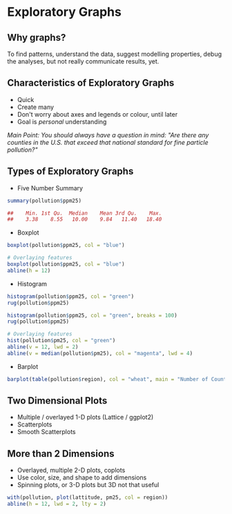 # Exploratory Graphs

## Why graphs?
To find patterns, understand the data, suggest modelling properties, debug the analyses, but not really communicate results, yet.
## Characteristics of Exploratory Graphs
* Quick
* Create many
* Don't worry about axes and legends or colour, until later
* Goal is _personal_ understanding

*Main Point: You should always have a question in mind: "Are there any counties in the U.S. that exceed that national standard for fine particle pollution?"*

## Types of Exploratory Graphs

* Five Number Summary
```R
summary(pollution$ppm25)

##    Min. 1st Qu.  Median    Mean 3rd Qu.    Max. 
##    3.38    8.55   10.00    9.84   11.40   18.40
```
* Boxplot
```R
boxplot(pollution$ppm25, col = "blue")

# Overlaying features
boxplot(pollution$ppm25, col = "blue")
abline(h = 12)
```
* Histogram
```R
histogram(pollution$ppm25, col = "green")
rug(pollution$ppm25)

histogram(pollution$ppm25, col = "green", breaks = 100)
rug(pollution$ppm25)

# Overlaying features
hist(pollution$pm25, col = "green")
abline(v = 12, lwd = 2)
abline(v = median(pollution$pm25), col = "magenta", lwd = 4)
```
* Barplot
```R
barplot(table(pollution$region), col = "wheat", main = "Number of Counties in Each Region")
```
## Two Dimensional Plots
* Multiple / overlayed 1-D plots (Lattice / ggplot2)
* Scatterplots
* Smooth Scatterplots

## More than 2 Dimensions
* Overlayed, multiple 2-D plots, coplots
* Use color, size, and shape to add dimensions
* Spinning plots, or 3-D plots but 3D not that useful

```R
with(pollution, plot(lattitude, pm25, col = region))
abline(h = 12, lwd = 2, lty = 2)
```
